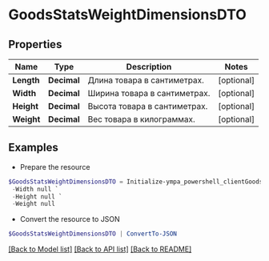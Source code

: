 # GoodsStatsWeightDimensionsDTO
## Properties

Name | Type | Description | Notes
------------ | ------------- | ------------- | -------------
**Length** | **Decimal** | Длина товара в сантиметрах. | [optional] 
**Width** | **Decimal** | Ширина товара в сантиметрах. | [optional] 
**Height** | **Decimal** | Высота товара в сантиметрах. | [optional] 
**Weight** | **Decimal** | Вес товара в килограммах. | [optional] 

## Examples

- Prepare the resource
```powershell
$GoodsStatsWeightDimensionsDTO = Initialize-ympa_powershell_clientGoodsStatsWeightDimensionsDTO  -Length null `
 -Width null `
 -Height null `
 -Weight null
```

- Convert the resource to JSON
```powershell
$GoodsStatsWeightDimensionsDTO | ConvertTo-JSON
```

[[Back to Model list]](../README.md#documentation-for-models) [[Back to API list]](../README.md#documentation-for-api-endpoints) [[Back to README]](../README.md)

